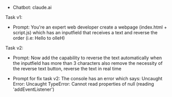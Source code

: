 * Chatbot: claude.ai

Task v1:
* Prompt: You're an expert web developer create a webpage (index.html + script.js) which has an inputfield that receives a text and reverse the order (i.e: Hello to olleH)

Task v2:
* Prompt: Now add the capability to reverse the text automatically when the inputfield has more than 3 characters also remove the necessity of the reverse text button, reverse the text in real time

* Prompt for fix task v2: The console has an error which says: Uncaught Error: Uncaught TypeError: Cannot read properties of null (reading 'addEventListener')
